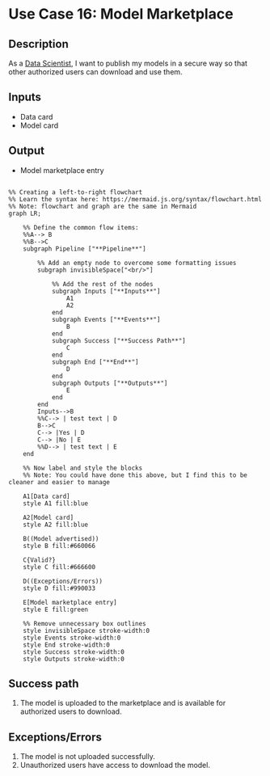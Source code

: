 # Use Case 16: Model Marketplace

## Description

As a <a href="https://github.com/MLOps-OpenAPI/arch-diagrams?tab=readme-ov-file#data-scientists">Data Scientist</a>, I want to publish my models in a secure way so that other authorized users can download and use them.

## Inputs

* Data card
* Model card

## Output

* Model marketplace entry

```mermaid

%% Creating a left-to-right flowchart
%% Learn the syntax here: https://mermaid.js.org/syntax/flowchart.html
%% Note: flowchart and graph are the same in Mermaid
graph LR;

    %% Define the common flow items:
    %%A--> B
    %%B-->C
    subgraph Pipeline ["**Pipeline**"]
        
        %% Add an empty node to overcome some formatting issues
        subgraph invisibleSpace["<br/>"]

            %% Add the rest of the nodes
            subgraph Inputs ["**Inputs**"]
                A1
                A2
            end
            subgraph Events ["**Events**"]
                B
            end
            subgraph Success ["**Success Path**"]
                C
            end
            subgraph End ["**End**"]
                D
            end
            subgraph Outputs ["**Outputs**"]
                E
            end
        end
        Inputs-->B
        %%C--> | test text | D
        B-->C
        C--> |Yes | D
        C--> |No | E
        %%D--> | test text | E
    end

    %% Now label and style the blocks
    %% Note: You could have done this above, but I find this to be cleaner and easier to manage

    A1[Data card]
    style A1 fill:blue

    A2[Model card]
    style A2 fill:blue

    B((Model advertised))
    style B fill:#660066

    C{Valid?}
    style C fill:#666600

    D((Exceptions/Errors))
    style D fill:#990033

    E[Model marketplace entry]
    style E fill:green

    %% Remove unnecessary box outlines
    style invisibleSpace stroke-width:0
    style Events stroke-width:0
    style End stroke-width:0
    style Success stroke-width:0
    style Outputs stroke-width:0

```


## Success path

1. The model is uploaded to the marketplace and is available for authorized users to download.

## Exceptions/Errors

1. The model is not uploaded successfully.
2. Unauthorized users have access to download the model.
